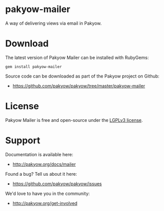 # pakyow-mailer

A way of delivering views via email in Pakyow.

# Download

The latest version of Pakyow Mailer can be installed with RubyGems:

```
gem install pakyow-mailer
```

Source code can be downloaded as part of the Pakyow project on Github:

- https://github.com/pakyow/pakyow/tree/master/pakyow-mailer

# License

Pakyow Mailer is free and open-source under the [LGPLv3 license](https://choosealicense.com/licenses/lgpl-3.0/).

# Support

Documentation is available here:

- http://pakyow.org/docs/mailer

Found a bug? Tell us about it here:

- https://github.com/pakyow/pakyow/issues

We'd love to have you in the community:

- http://pakyow.org/get-involved
